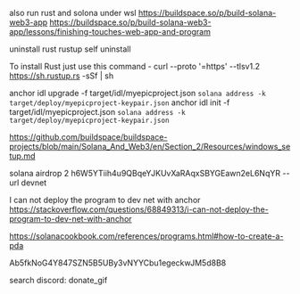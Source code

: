 also run rust and solona under wsl
https://buildspace.so/p/build-solana-web3-app
https://buildspace.so/p/build-solana-web3-app/lessons/finishing-touches-web-app-and-program

uninstall rust
rustup self uninstall

To install Rust just use this command -
curl --proto '=https' --tlsv1.2 https://sh.rustup.rs -sSf | sh

anchor idl upgrade -f target/idl/myepicproject.json `solana address -k target/deploy/myepicproject-keypair.json`
anchor idl init -f target/idl/myepicproject.json `solana address -k target/deploy/myepicproject-keypair.json`

https://github.com/buildspace/buildspace-projects/blob/main/Solana_And_Web3/en/Section_2/Resources/windows_setup.md

solana airdrop 2 h6W5YTiih4u9QBqeYJKUvXaRAqxSBYGEawn2eL6NqYR --url devnet

I can not deploy the program to dev net with anchor
https://stackoverflow.com/questions/68849313/i-can-not-deploy-the-program-to-dev-net-with-anchor

https://solanacookbook.com/references/programs.html#how-to-create-a-pda

Ab5fkNoG4Y847SZN5B5UBy3vNYYCbu1egeckwJM5d8B8

search discord: donate_gif
